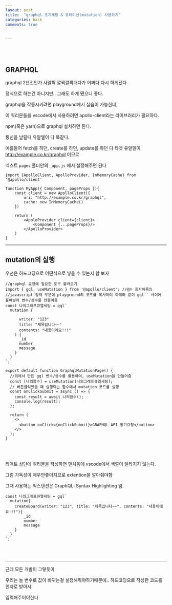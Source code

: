 ```yaml
---
layout: post
title:  "graphql 초기세팅 & 뮤테이션(mutation) 사용하기"
categories: back
comments: true


---
```


<br>

<Br>

## GRAPHQL

graphql 2년전인가 사알짝 깔짝깔짝대다가 어쩌다 다시 하게됐다.

정식으로 하는건 아니지만.. 그래도 하게 됐으니 좋다.

graphql을 작동시키려면 playground에서 실습이 가능한데,

이 쿼리문들을 vscode에서 사용하려면 apollo-client라는 라이브러리가 필요하다.

npm(혹은 yarn)으로 graphql 설치하면 된다.

통신을 날릴때 유알엘이 다 똑같다.

예를들어 fetch를 하던, create를 하던, update를 하던 다 타겟 유알엘이 http://example.co.kr/graphql 이므로

넥스트 `pages` 폴더안의 `_app.js` 에서 설정해주면 된다



~~~react
import {ApolloClient, ApolloProvider, InMemoryCache} from '@apollo/client'

function MyApp({ Component, pageProps }){
	const client = new ApolloClient({
		uri: "http://example.co.kr/graphql",
		cache: new InMemoryCache()
	})

	return (
		<ApoloProvider client={client}>
			<Component {...pageProps}/>
		</ApolloProvider>
	)
}
~~~



---

## mutation의 실행

우선은 하드코딩으로 어떤식으로 넣을 수 있는지 함 보자

~~~react
//graphql 요청에 필요한 도구 불러오기
import { gql, useMutation } from '@apollo/client'; //@는 회사이름임
//javascript 입력 부분에 playground의 코드를 복사하여 아래와 같이 gql`` 사이에 붙여넣어 변수/상수를 만들어줌
const 나의그래프큐엘세팅 = gql`
  mutation {
    
      writer: "123"
      title: "제목입니다~~"
      contents: "내용이에요!!!"
    ) {
      _id
      number
      message
    }
  }
`;

export default function GraphqlMutationPage() {
  //위에서 만든 gql 변수/상수를 활용하여, useMutation을 만들어줌
  const [나의함수] = useMutation(나의그래프큐엘세팅);
  // 버튼클릭했을 때 실행되는 함수에서 mutation 코드를 실행
  const onClickSubmit = async () => {
    const result = await 나의함수();
    console.log(result);
  };

  return (
    <>
      <button onClick={onClickSubmit}>GRAPHQL-API 동기요청</button>
    </>
  );
}

~~~



<br>

<br>

리액트 상단에 쿼리문을 작성하면 맨처음에 vscode에서 색깔이 달라지지 않는다.

그럼 가독성이 매우안좋아지므로 extention을 깔아줘야함

그때 사용하는 익스텐션은 GraphQL: Syntax Highlighting 임.

~~~react
const 나의그래프큐엘세팅 = gql`
  mutation{
    createBoard(writer: "123", title: "제목입니다~~", contents: "내용이에요!!!"){
        _id
        number
        message
    }
  }
`;
~~~





<br>

<br>

---

근데 모든 개발이 그렇듯이

우리는 늘 변수로 값이 바뀌는걸 설정해줘야하기때문에.. 하드코딩으로 작성한 코드를 인자로 받아서

입력해주어야한다



<br>

<br>

<br>

<br>

<br>

<br>

<br>

<br>

<br>

<br>







